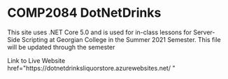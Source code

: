 <h1>COMP2084 DotNetDrinks</h1>
<p>This site uses .NET Core 5.0 and is used for in-class lessons for Server-Side Scripting at Georgian College in
the Summer 2021 Semester. This file will be updated through the semester </p>
<p>Link to Live Website href="https://dotnetdrinksliquorstore.azurewebsites.net/ " </p>
